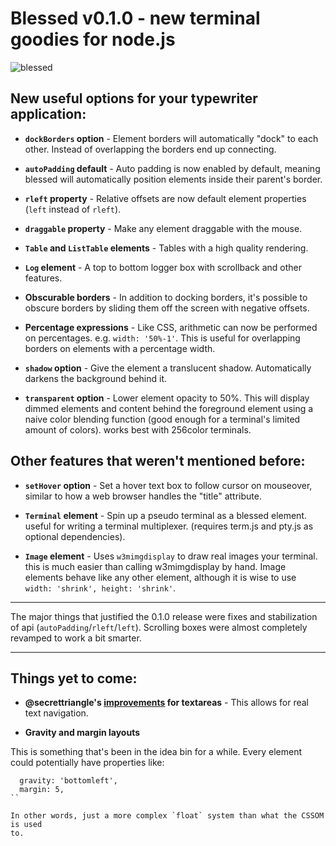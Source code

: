# Blessed v0.1.0 - new terminal goodies for node.js

![blessed](https://raw.githubusercontent.com/chjj/blessed/master/img/v0.1.0.gif)

## New useful options for your typewriter application:

- __`dockBorders` option__ - Element borders will automatically "dock" to each other. Instead of overlapping the borders end up connecting.

- __`autoPadding` default__ - Auto padding is now enabled by default, meaning blessed will automatically position elements inside their parent's border.

- __`rleft` property__ - Relative offsets are now default element properties (`left` instead of `rleft`).

- __`draggable` property__ - Make any element draggable with the mouse.

- __`Table` and `ListTable` elements__ - Tables with a high quality rendering.

- __`Log` element__ - A top to bottom logger box with scrollback and other features.

- __Obscurable borders__ - In addition to docking borders, it's possible to obscure borders by sliding them off the screen with negative offsets.

- __Percentage expressions__ - Like CSS, arithmetic can now be performed on percentages. e.g. `width: '50%-1'`. This is useful for overlapping borders on elements with a percentage width.

- __`shadow` option__ - Give the element a translucent shadow. Automatically darkens the background behind it.

- __`transparent` option__ - Lower element opacity to 50%. This will display dimmed elements and content behind the foreground element using a naive color blending function (good enough for a terminal's limited amount of colors). works best with 256color terminals.

## Other features that weren't mentioned before:

- __`setHover` option__ - Set a hover text box to follow cursor on mouseover, similar to how a web browser handles the "title" attribute.

- __`Terminal` element__ - Spin up a pseudo terminal as a blessed element. useful for writing a terminal multiplexer. (requires term.js and pty.js as optional dependencies).

- __`Image` element__ - Uses `w3mimgdisplay` to draw real images your terminal. this is much easier than calling w3mimgdisplay by hand. Image elements behave like any other element, although it is wise to use `width: 'shrink', height: 'shrink'`.

---

The major things that justified the 0.1.0 release were fixes and stabilization of api (`autoPadding`/`rleft`/`left`). Scrolling boxes were almost completely revamped to work a bit smarter.

---

## Things yet to come:

- __@secrettriangle's [improvements](https://github.com/slap-editor/slap) for textareas__ - This allows for real text navigation.

- __Gravity and margin layouts__

This is something that's been in the idea bin for a while. Every element could
potentially have properties like:

```
  gravity: 'bottomleft',
  margin: 5,
``

In other words, just a more complex `float` system than what the CSSOM is used
to.
